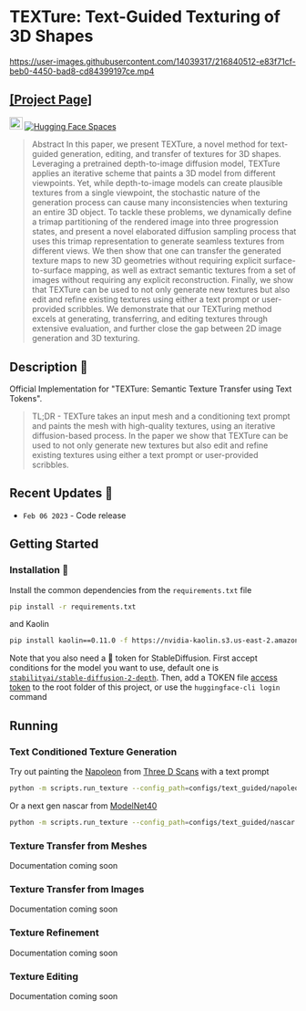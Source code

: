 # TEXTure: Text-Guided Texturing of 3D Shapes



https://user-images.githubusercontent.com/14039317/216840512-e83f71cf-beb0-4450-bad8-cd84399197ce.mp4


## [[Project Page]](https://texturepaper.github.io/TEXTurePaper/)

<a href="https://opensource.org/licenses/MIT"><img src="https://img.shields.io/badge/License-MIT-yellow.svg" height=22.5></a>  [![Hugging Face Spaces](https://img.shields.io/badge/%F0%9F%A4%97%20Hugging%20Face-Spaces-blue)](https://huggingface.co/spaces/TEXTurePaper/TEXTure)

> Abstract
In this paper, we present TEXTure, a novel method for text-guided generation, editing, and transfer of textures for 3D shapes.
Leveraging a pretrained depth-to-image diffusion model, TEXTure applies an iterative scheme that paints a 3D model from different viewpoints. Yet, while depth-to-image models can create plausible textures from a single viewpoint, the stochastic nature of the generation process can cause many inconsistencies when texturing an entire 3D object.
To tackle these problems, we dynamically define a trimap
partitioning of the rendered image into three progression states, and present a novel elaborated diffusion sampling process that uses this trimap representation to generate seamless textures from different views.
We then show that one can transfer the generated texture maps to new 3D geometries without requiring explicit surface-to-surface mapping, as well as extract semantic textures from a set of images without requiring any explicit reconstruction.
Finally, we show that TEXTure can be used to not only generate new textures but also edit and refine existing textures using either a text prompt or user-provided scribbles.
We demonstrate that our TEXTuring method excels at generating, transferring, and editing textures through extensive evaluation, and further close the gap between 2D image generation and 3D texturing.

## Description :scroll:	
Official Implementation for "TEXTure: Semantic Texture Transfer using Text Tokens".

> TL;DR - TEXTure takes an input mesh and a conditioning text prompt and paints the mesh with high-quality textures, using an iterative diffusion-based process.
> In the paper we show that TEXTure can be used to not only generate new textures but also edit and refine existing textures using either a text prompt or user-provided scribbles.


## Recent Updates :newspaper:
* `Feb 06 2023` - Code release



## Getting Started


### Installation :floppy_disk:	
Install the common dependencies from the `requirements.txt` file
```bash
pip install -r requirements.txt
```

and Kaolin

```bash
pip install kaolin==0.11.0 -f https://nvidia-kaolin.s3.us-east-2.amazonaws.com/{TORCH_VER}_{CUDA_VER}.html
```

Note that you also need a :hugs: token for StableDiffusion. 
First accept conditions for the model you want to use, default one is [`stabilityai/stable-diffusion-2-depth`]( https://huggingface.co/stabilityai/stable-diffusion-2-depth). Then, add a TOKEN file [access token](https://huggingface.co/settings/tokens) to the root folder of this project, or use the `huggingface-cli login` command


## Running

### Text Conditioned Texture Generation

Try out painting the [Napoleon](https://threedscans.com/nouveau-musee-national-de-monaco/napoleon-ler/) from [Three D Scans](https://threedscans.com/) with a text prompt 
```bash
python -m scripts.run_texture --config_path=configs/text_guided/napoleon.yaml
```
Or a next gen nascar from [ModelNet40](https://modelnet.cs.princeton.edu/)
```bash
python -m scripts.run_texture --config_path=configs/text_guided/nascar.yaml
```


### Texture Transfer from Meshes
Documentation coming soon

### Texture Transfer from Images
Documentation coming soon

### Texture Refinement
Documentation coming soon

### Texture Editing
Documentation coming soon
